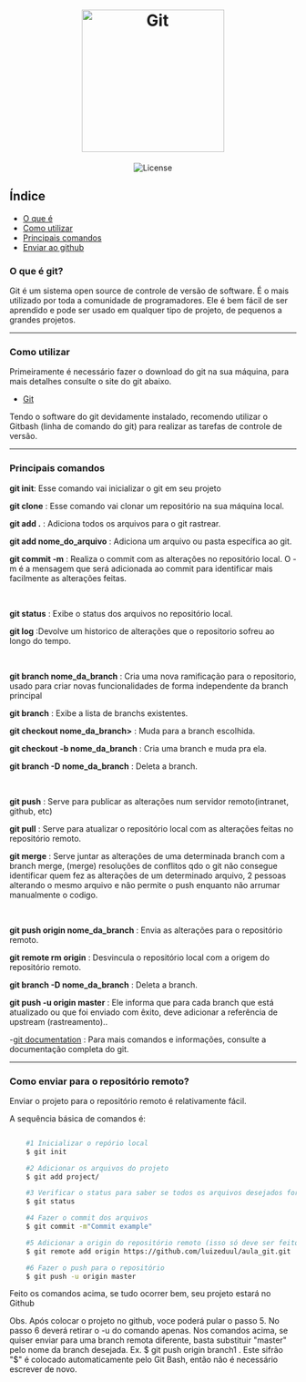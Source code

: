 <h1 align="center">
  <img alt="Git" src="https://ik.imagekit.io/8qmbx6p1dq/Assets/git_DHhJGSzaU.jpg" width="250px" />
</h1>

<p align="center">
 <img alt="License" src="https://img.shields.io/badge/license-MIT-brightgreen">
</p>

## Índice
- [O que é](#o-que-é-git)
- [Como utilizar](#como-utilizar)
- [Principais comandos](#principais-comandos)
- [Enviar ao github](#como-enviar-para-o-repositorio-remoto)

### O que é git?
<p>Git é um sistema open source de controle de versão de software. É o mais utilizado por toda a comunidade de programadores. Ele é bem fácil de ser aprendido e pode ser usado em qualquer tipo de projeto, de pequenos a grandes projetos.</p>

---
### Como utilizar

<p>Primeiramente é necessário fazer o download do git na sua máquina, para mais detalhes consulte o site do git abaixo.</p> 

- [Git](https://git-scm.com/) 

<p>Tendo o software do git devidamente instalado, recomendo utilizar o Gitbash (linha de comando do git) para realizar as tarefas de controle de versão.</p>

---
### Principais comandos

<p><strong>git init</strong>: Esse comando vai inicializar o git em seu projeto</p>
<p><strong>git clone</strong> : Esse comando vai clonar um repositório na sua máquina local.</p>
<p><strong>git add .</strong> : Adiciona todos os arquivos para o git rastrear.</p>
<p><strong>git add nome_do_arquivo</strong> : Adiciona um arquivo ou pasta específica ao git.</p>
<p><strong>git commit -m</strong> : Realiza o commit com as alterações no repositório local. O -m é a mensagem que será adicionada ao commit para identificar mais facilmente as alterações feitas.</p><br/>

<p><strong>git status</strong> : Exibe o status dos arquivos no repositório local.</p>
<p><strong>git log</strong> :Devolve um historico de alterações que o repositorio sofreu ao longo do tempo.</p>
<br/>
<p><strong>git branch nome_da_branch</strong> : Cria uma nova ramificação para o repositorio, usado para criar novas funcionalidades de forma independente da branch principal</p>
<p><strong>git branch</strong> : Exibe a lista de branchs existentes.</p>
<p><strong>git checkout nome_da_branch></strong> : Muda para a branch escolhida.</p>
<p><strong>git checkout -b nome_da_branch</strong> : Cria uma branch e muda pra ela.</p>
<p><strong>git branch -D nome_da_branch</strong> : Deleta a branch.</p>
<br/>
<p><strong>git push</strong> : Serve para publicar as alterações num servidor remoto(intranet, github, etc)</p>
<p><strong>git pull</strong> : Serve para atualizar o repositório local com as alterações feitas no repositório remoto.</p>
<p><strong>git merge</strong> : Serve juntar as alterações de uma determinada branch com a branch merge, (merge) resoluções de conflitos qdo o git não consegue identificar quem fez as alterações de um determinado arquivo, 2 pessoas alterando o mesmo arquivo e não permite o push enquanto não arrumar manualmente o codigo.</p>
<br/>
<p><strong>git push origin nome_da_branch</strong> : Envia as alterações para o repositório remoto.</p>
<p><strong>git remote rm origin</strong> : Desvincula o repositório local com a origem do repositório remoto.</p>
<p><strong>git branch -D nome_da_branch</strong> : Deleta a branch.</p>
<p><strong>git push -u origin master</strong> : Ele informa que para cada branch que está atualizado ou que foi enviado com êxito, deve adicionar a referência de upstream (rastreamento)..</p>

-[git documentation](https://git-scm.com/docs) : Para mais comandos e informações, consulte a documentação completa do git.

---
### Como enviar para o repositório remoto?

<p>Enviar o projeto para o repositório remoto é relativamente fácil.</p>
<p>A sequência básica de comandos é:</p>

```bash

    #1 Inicializar o repório local
    $ git init

    #2 Adicionar os arquivos do projeto
    $ git add project/

    #3 Verificar o status para saber se todos os arquivos desejados foram adicionados
    $ git status

    #4 Fazer o commit dos arquivos
    $ git commit -m"Commit example"

    #5 Adicionar a origin do repositório remoto (isso só deve ser feito na primeira vez, depois só fazer push)
    $ git remote add origin https://github.com/luizeduul/aula_git.git

    #6 Fazer o push para o repositório
    $ git push -u origin master

```

<p>Feito os comandos acima, se tudo ocorrer bem, seu projeto estará no Github</p>
<span>Obs. Após colocar o projeto no github, voce poderá pular o passo 5. No passo 6 deverá retirar o -u do comando apenas.</span>
<span>Nos comandos acima, se quiser enviar para uma branch remota diferente, basta substituir "master" pelo nome da branch desejada. Ex. $ git push origin branch1 . Este sifrão "$" é colocado automaticamente pelo Git Bash, então não é necessário escrever de novo.</span>
